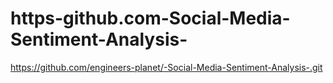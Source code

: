 # https-github.com-Social-Media-Sentiment-Analysis-
https://github.com/engineers-planet/-Social-Media-Sentiment-Analysis-.git
